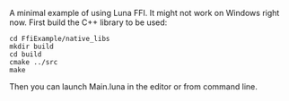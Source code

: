 A minimal example of using Luna FFI. It might not work on Windows right now. First build the C++ library to be used:
```
cd FfiExample/native_libs
mkdir build
cd build
cmake ../src
make
```
Then you can launch Main.luna in the editor or from command line.